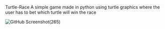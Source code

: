 Turtle-Race
A simple game made in python using turtle graphics
where the user has to bet which turtle will win the race

![GitHub Screenshot(265)](C:\Users\KIIT\OneDrive\Pictures\Screenshots\Screenshot(265).png)
